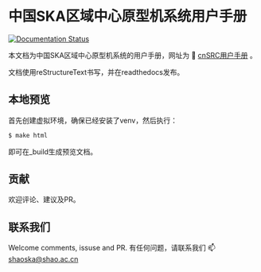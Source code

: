 # 中国SKA区域中心原型机系统用户手册 

[![Documentation Status](https://readthedocs.org/projects/shaoska-user-guide/badge/?version=latest)](https://shaoska-user-guide.readthedocs.io/zh_CN/latest/?badge=latest)

本文档为中国SKA区域中心原型机系统的用户手册，网址为 :link: [cnSRC用户手册](https://shaoska-user-guide.readthedocs.io/) 。

文档使用reStructureText书写，并在readthedocs发布。


## 本地预览

首先创建虚拟环境，确保已经安装了venv，然后执行：

```bash
$ make html
```

即可在_build生成预览文档。

## 贡献

欢迎评论、建议及PR。

## 联系我们

Welcome comments, issuse and PR.
有任何问题，请联系我们 :mailbox: shaoska@shao.ac.cn 
